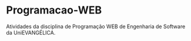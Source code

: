 # Programacao-WEB
Atividades da disciplina de Programação WEB de Engenharia de Software da UniEVANGÉLICA.
